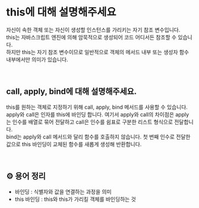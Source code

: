 # this에 대해 설명해주세요
자신이 속한 객체 또는 자신이 생성할 인스턴스를 가리키는 자기 참조 변수입니다.  
this는 자바스크립트 엔진에 의해 암묵적으로 생성되어 코드 어디서든 참조할 수 있습니다.  
하지만 this는 자기 참조 변수이므로 일반적으로 객체의 메서드 내부 또는 생성자 함수 내부에서만 의미가 있습니다.

<br/>

## call, apply, bind에 대해 설명해주세요.
this를 원하는 객체로 지정하기 위해 call, apply, bind 메서드를 사용할 수 있습니다.  
apply와 call은 인자를 this에 바인딩 합니다. 여기서 apply와 call의 차이점은 apply는 인수를 배열로 묶어 전달하고 call은 인수를 쉼표로 구분한 리스트 형식으로 전달합니다.  
bind는 apply와 call 메서드와 달리 함수를 호출하지 않습니다. 첫 번째 인수로 전달한 값으로 this 바인딩이 교체된 함수를 새롭게 생성해 반환합니다.


<br/>

## ⚙️ 용어 정리
- 바인딩 : 식별자와 값을 연결하는 과정을 의미
- this 바인딩 : this와 this가 가리킬 객체를 바인딩하는 것